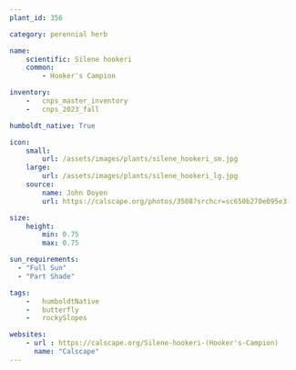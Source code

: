 ```yaml
---
plant_id: 356

category: perennial herb

name: 
    scientific: Silene hookeri
    common:
        - Hooker's Campion

inventory: 
    -   cnps_master_inventory
    -   cnps_2023_fall

humboldt_native: True

icon: 
    small: 
        url: /assets/images/plants/silene_hookeri_sm.jpg 
    large: 
        url: /assets/images/plants/silene_hookeri_lg.jpg 
    source: 
        name: John Doyen
        url: https://calscape.org/photos/3508?srchcr=sc650b270e095e3 

size:
    height: 
        min: 0.75
        max: 0.75

sun_requirements:
  - "Full Sun"
  - "Part Shade"

tags:  
    -   humboldtNative
    -   butterfly
    -   rockySlopes

websites:
    - url : https://calscape.org/Silene-hookeri-(Hooker's-Campion) 
      name: "Calscape"
---
```



